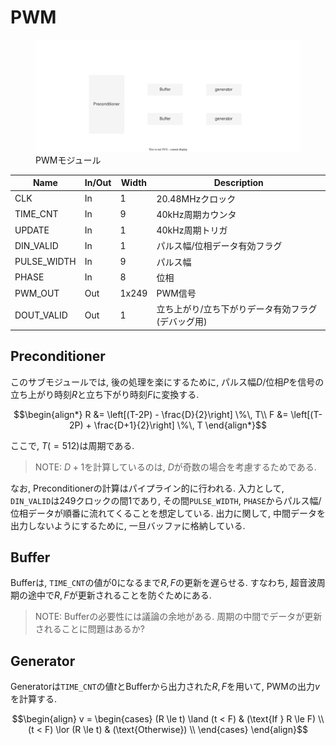 # PWM

<figure>
  <a href="../../fig/Developers_Manual/FPGA/pwm.svg" data-lightbox="image"><img src="../../fig/Developers_Manual/FPGA/pwm.svg"/></a>
  <figcaption>PWMモジュール</figcaption>
</figure>

| Name        | In/Out | Width | Description                                        | 
| ----------- | ------ | ----- | -------------------------------------------------- | 
| CLK         | In     | 1     | 20.48MHzクロック                                   | 
| TIME_CNT    | In     | 9     | 40kHz周期カウンタ                                  | 
| UPDATE      | In     | 1     | 40kHz周期トリガ                                    | 
| DIN_VALID   | In     | 1     | パルス幅/位相データ有効フラグ                      | 
| PULSE_WIDTH | In     | 9     | パルス幅                                           | 
| PHASE       | In     | 8     | 位相                                               | 
| PWM_OUT     | Out    | 1x249 | PWM信号                                            | 
| DOUT_VALID  | Out    | 1     | 立ち上がり/立ち下がりデータ有効フラグ (デバッグ用) | 

## Preconditioner

このサブモジュールでは, 後の処理を楽にするために, パルス幅$D$/位相$P$を信号の立ち上がり時刻$R$と立ち下がり時刻$F$に変換する.

$$\begin{align*}
R &= \left[(T-2P) - \frac{D}{2}\right] \%\, T\\
F &= \left[(T-2P) + \frac{D+1}{2}\right] \%\, T
\end{align*}$$

ここで, $T(=512)$は周期である.

> NOTE: $D+1$を計算しているのは, $D$が奇数の場合を考慮するためである.

なお, Preconditionerの計算はパイプライン的に行われる.
入力として, `DIN_VALID`は249クロックの間1であり, その間`PULSE_WIDTH`, `PHASE`からパルス幅/位相データが順番に流れてくることを想定している.
出力に関して, 中間データを出力しないようにするために, 一旦バッファに格納している.

## Buffer

Bufferは, `TIME_CNT`の値が$0$になるまで$R, F$の更新を遅らせる.
すなわち, 超音波周期の途中で$R, F$が更新されることを防ぐためにある.

> NOTE: Bufferの必要性には議論の余地がある. 周期の中間でデータが更新されることに問題はあるか?

## Generator

Generatorは`TIME_CNT`の値$t$とBufferから出力された$R, F$を用いて, PWMの出力$v$を計算する.

$$\begin{align}
    v = \begin{cases}
            (R \le t) \land (t < F) & (\text{If } R \le F) \\
            (t < F) \lor (R \le t)  & (\text{Otherwise})   \\
        \end{cases}
\end{align}$$
